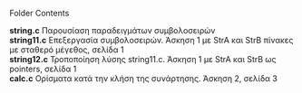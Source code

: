 Folder Contents

<b>string.c</b> Παρουσίαση παραδειγμάτων συμβολοσειρών<br>
<b>string11.c</b> Επεξεργασία συμβολοσειρών. Άσκηση 1 με StrA και StrB πίνακες με σταθερό μέγεθος, σελίδα 1<br>
<b>string12.c</b> Τροποποίηση λύσης string11.c. Άσκηση 1 με StrA και StrB ως pointers, σελίδα 1<br>
<b>calc.c</b> Ορίσματα κατά την κλήση της συνάρτησης. Άσκηση 2, σελίδα 3<br>


